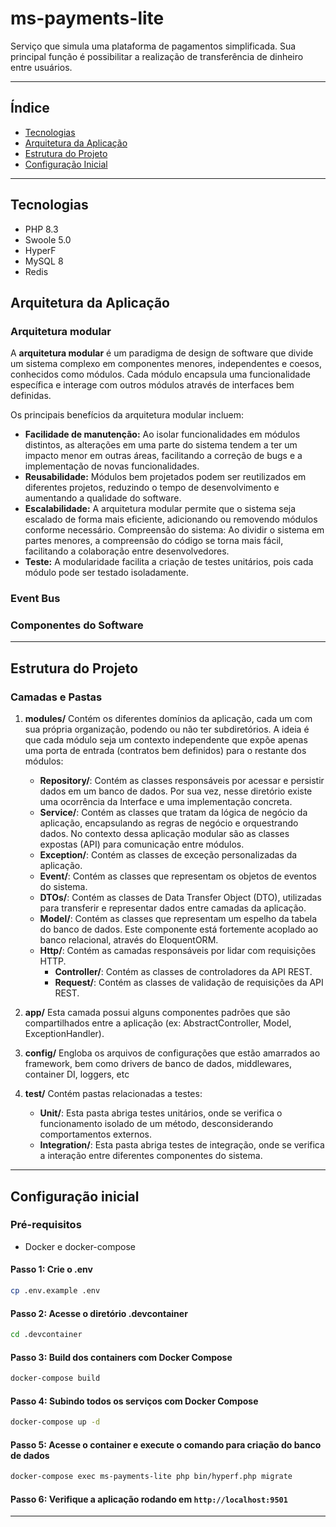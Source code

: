 
# ms-payments-lite

Serviço que simula uma plataforma de pagamentos simplificada. Sua principal função é possibilitar a realização de transferência de dinheiro entre usuários.

---

## Índice
- [Tecnologias](#tecnologias)
- [Arquitetura da Aplicação](#arquitetura-da-aplicação)
- [Estrutura do Projeto](#estrutura-do-projeto)
- [Configuração Inicial](#configuração-inicial)
---

## Tecnologias
 - PHP 8.3
 - Swoole 5.0
 - HyperF 
 - MySQL 8
 - Redis

## Arquitetura da Aplicação

### Arquitetura modular

A **arquitetura modular** é um paradigma de design de software que divide um sistema complexo em componentes menores, independentes e coesos, conhecidos como módulos. Cada módulo encapsula uma funcionalidade específica e interage com outros módulos através de interfaces bem definidas.

Os principais benefícios da arquitetura modular incluem:

- **Facilidade de manutenção:** Ao isolar funcionalidades em módulos distintos, as alterações em uma parte do sistema tendem a ter um impacto menor em outras áreas, facilitando a correção de bugs e a implementação de novas funcionalidades.
- **Reusabilidade:** Módulos bem projetados podem ser reutilizados em diferentes projetos, reduzindo o tempo de desenvolvimento e aumentando a qualidade do software.
- **Escalabilidade:** A arquitetura modular permite que o sistema seja escalado de forma mais eficiente, adicionando ou removendo módulos conforme necessário.
Compreensão do sistema: Ao dividir o sistema em partes menores, a compreensão do código se torna mais fácil, facilitando a colaboração entre desenvolvedores.
- **Teste:** A modularidade facilita a criação de testes unitários, pois cada módulo pode ser testado isoladamente.

### Event Bus


### Componentes do Software

---

## Estrutura do Projeto

### Camadas e Pastas

1. **modules/**
   Contém os diferentes domínios da aplicação, cada um com sua própria organização, podendo ou não ter subdiretórios. A ideia é que cada módulo seja um contexto independente que expõe apenas uma porta de entrada (contratos bem definidos) para o restante dos módulos:
   - **Repository/**: Contém as classes responsáveis por acessar e persistir dados em um banco de dados. Por sua vez, nesse diretório existe uma ocorrência da Interface e uma implementação concreta.
   - **Service/**: Contém as classes que tratam da lógica de negócio da aplicação, encapsulando as regras de negócio e orquestrando dados. No contexto dessa aplicação modular são as classes expostas (API) para comunicação entre módulos.
   - **Exception/**: Contém as classes de exceção personalizadas da aplicação.
   - **Event/**: Contém as classes que representam os objetos de eventos do sistema.
   - **DTOs/**: Contém as classes de Data Transfer Object (DTO), utilizadas para transferir e representar dados entre camadas da aplicação.
   - **Model/**: Contém as classes que representam um espelho da tabela do banco de dados. Este componente está fortemente acoplado ao banco relacional, através do EloquentORM.
   - **Http/**: Contém as camadas responsáveis por lidar com requisições HTTP.
     - **Controller/**: Contém as classes de controladores da API REST.
     - **Request/**: Contém as classes de validação de requisições da API REST.

2. **app/**
   Esta camada possui alguns componentes padrões que são compartilhados entre a aplicação (ex: AbstractController, Model, ExceptionHandler).

3. **config/**
   Engloba os arquivos de configurações que estão amarrados ao framework, bem como drivers de banco de dados, middlewares, container DI, loggers, etc

5. **test/**
   Contém pastas relacionadas a testes:
   - **Unit/**: Esta pasta abriga testes unitários, onde se verifica o funcionamento isolado de um método, desconsiderando comportamentos externos.
   - **Integration/**: Esta pasta abriga testes de integração, onde se verifica a interação entre diferentes componentes do sistema.
  
---

## Configuração inicial

### Pré-requisitos
- Docker e docker-compose

#### Passo 1: Crie o .env

```bash
cp .env.example .env
```

#### Passo 2: Acesse o diretório .devcontainer

```bash
cd .devcontainer
```

#### Passo 3: Build dos containers com Docker Compose

```bash
docker-compose build
```

#### Passo 4: Subindo todos os serviços com Docker Compose

```bash
docker-compose up -d
```
#### Passo 5: Acesse o container e execute o comando para criação do banco de dados

```bash
docker-compose exec ms-payments-lite php bin/hyperf.php migrate
```

#### Passo 6: Verifique a aplicação rodando em ```http://localhost:9501```
---
